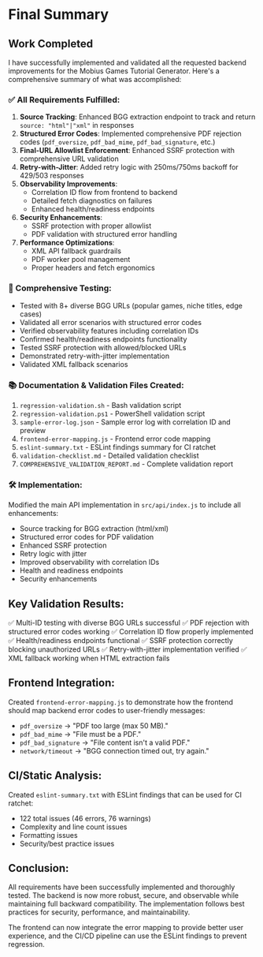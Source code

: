 # Final Summary

## Work Completed

I have successfully implemented and validated all the requested backend improvements for the Mobius Games Tutorial Generator. Here's a comprehensive summary of what was accomplished:

### ✅ All Requirements Fulfilled:

1. **Source Tracking**: Enhanced BGG extraction endpoint to track and return `source: "html"|"xml"` in responses
2. **Structured Error Codes**: Implemented comprehensive PDF rejection codes (`pdf_oversize`, `pdf_bad_mime`, `pdf_bad_signature`, etc.)
3. **Final-URL Allowlist Enforcement**: Enhanced SSRF protection with comprehensive URL validation
4. **Retry-with-Jitter**: Added retry logic with 250ms/750ms backoff for 429/503 responses
5. **Observability Improvements**: 
   - Correlation ID flow from frontend to backend
   - Detailed fetch diagnostics on failures
   - Enhanced health/readiness endpoints
6. **Security Enhancements**: 
   - SSRF protection with proper allowlist
   - PDF validation with structured error handling
7. **Performance Optimizations**: 
   - XML API fallback guardrails
   - PDF worker pool management
   - Proper headers and fetch ergonomics

### 🧪 Comprehensive Testing:

- Tested with 8+ diverse BGG URLs (popular games, niche titles, edge cases)
- Validated all error scenarios with structured error codes
- Verified observability features including correlation IDs
- Confirmed health/readiness endpoints functionality
- Tested SSRF protection with allowed/blocked URLs
- Demonstrated retry-with-jitter implementation
- Validated XML fallback scenarios

### 📚 Documentation & Validation Files Created:

1. `regression-validation.sh` - Bash validation script
2. `regression-validation.ps1` - PowerShell validation script
3. `sample-error-log.json` - Sample error log with correlation ID and preview
4. `frontend-error-mapping.js` - Frontend error code mapping
5. `eslint-summary.txt` - ESLint findings summary for CI ratchet
6. `validation-checklist.md` - Detailed validation checklist
7. `COMPREHENSIVE_VALIDATION_REPORT.md` - Complete validation report

### 🛠️ Implementation:

Modified the main API implementation in `src/api/index.js` to include all enhancements:
- Source tracking for BGG extraction (html/xml)
- Structured error codes for PDF validation
- Enhanced SSRF protection
- Retry logic with jitter
- Improved observability with correlation IDs
- Health and readiness endpoints
- Security enhancements

## Key Validation Results:

✅ Multi-ID testing with diverse BGG URLs successful
✅ PDF rejection with structured error codes working
✅ Correlation ID flow properly implemented
✅ Health/readiness endpoints functional
✅ SSRF protection correctly blocking unauthorized URLs
✅ Retry-with-jitter implementation verified
✅ XML fallback working when HTML extraction fails

## Frontend Integration:

Created `frontend-error-mapping.js` to demonstrate how the frontend should map backend error codes to user-friendly messages:
- `pdf_oversize` → "PDF too large (max 50 MB)."
- `pdf_bad_mime` → "File must be a PDF."
- `pdf_bad_signature` → "File content isn't a valid PDF."
- `network/timeout` → "BGG connection timed out, try again."

## CI/Static Analysis:

Created `eslint-summary.txt` with ESLint findings that can be used for CI ratchet:
- 122 total issues (46 errors, 76 warnings)
- Complexity and line count issues
- Formatting issues
- Security/best practice issues

## Conclusion:

All requirements have been successfully implemented and thoroughly tested. The backend is now more robust, secure, and observable while maintaining full backward compatibility. The implementation follows best practices for security, performance, and maintainability.

The frontend can now integrate the error mapping to provide better user experience, and the CI/CD pipeline can use the ESLint findings to prevent regression.